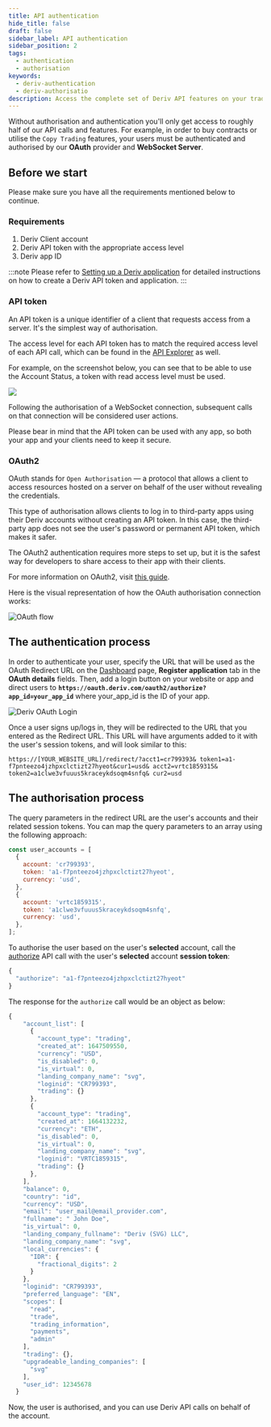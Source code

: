 ```yaml
---
title: API authentication
hide_title: false
draft: false
sidebar_label: API authentication
sidebar_position: 2
tags:
  - authentication
  - authorisation
keywords:
  - deriv-authentication
  - deriv-authorisatio
description: Access the complete set of Deriv API features on your trading app by authenticating users with an API token. Learn to do this with an API example.
---
```


Without authorisation and authentication you'll only get access to roughly half of our API calls and features. For example, in order to buy contracts or utilise the `Copy Trading` features, your users must be authenticated and authorised by our **OAuth** provider and **WebSocket Server**.

## Before we start

Please make sure you have all the requirements mentioned below to continue.

### Requirements

1. Deriv Client account
2. Deriv API token with the appropriate access level
3. Deriv app ID

:::note
Please refer to [Setting up a Deriv application](/docs/setting-up-a-deriv-application) for detailed instructions on how to create a Deriv API token and application.
:::

### API token

An API token is a unique identifier of a client that requests access from a server. It's the simplest way of authorisation.

The access level for each API token has to match the required access level of each API call, which can be found in the [API Explorer](/api-explorer) as well.

For example, on the screenshot below, you can see that to be able to use the Account Status, a token with read access level must be used.

![](/img/acc_status_scope_api_explorer.png)

Following the authorisation of a WebSocket connection, subsequent calls on that connection will be considered user actions.

Please bear in mind that the API token can be used with any app, so both your app and your clients need to keep it secure.

### OAuth2

OAuth stands for `Open Authorisation` — a protocol that allows a client to access resources hosted on a server on behalf of the user without revealing the credentials.

This type of authorisation allows clients to log in to third-party apps using their Deriv accounts without creating an API token. In this case, the third-party app does not see the user's password or permanent API token, which makes it safer.

The OAuth2 authentication requires more steps to set up, but it is the safest way for developers to share access to their app with their clients.

For more information on OAuth2, visit [this guide](https://aaronparecki.com/oauth-2-simplified/).

Here is the visual representation of how the OAuth authorisation connection works:

![OAuth flow](/img/how_oauth_works.png 'OAuth flow')

## The authentication process

In order to authenticate your user, specify the URL that will be used as the OAuth Redirect URL on the [Dashboard](/dashboard) page, **Register application** tab in the **OAuth details** fields. Then, add a login button on your website or app and direct users to **`https://oauth.deriv.com/oauth2/authorize?app_id=your_app_id`** where your_app_id is the ID of your app.

![Deriv OAuth Login](/img/oauth_login.png 'Deriv OAuth Login')

Once a user signs up/logs in, they will be redirected to the URL that you entered as the Redirect URL. This URL will have arguments added to it with the user's session tokens, and will look similar to this:

`https://[YOUR_WEBSITE_URL]/redirect/?acct1=cr799393& token1=a1-f7pnteezo4jzhpxclctizt27hyeot&cur1=usd& acct2=vrtc1859315& token2=a1clwe3vfuuus5kraceykdsoqm4snfq& cur2=usd`

## The authorisation process

The query parameters in the redirect URL are the user's accounts and their related session tokens. You can map the query parameters to an array using the following approach:

```js showLineNumbers
const user_accounts = [
  {
    account: 'cr799393',
    token: 'a1-f7pnteezo4jzhpxclctizt27hyeot',
    currency: 'usd',
  },
  {
    account: 'vrtc1859315',
    token: 'a1clwe3vfuuus5kraceykdsoqm4snfq',
    currency: 'usd',
  },
];
```

To authorise the user based on the user's **selected** account, call the [authorize](/api-explorer#authorize) API call with the user's **selected** account **session token**:

```js showLineNumbers
{
  "authorize": "a1-f7pnteezo4jzhpxclctizt27hyeot"
}
```

The response for the `authorize` call would be an object as below:

```js showLineNumbers
{
    "account_list": [
      {
        "account_type": "trading",
        "created_at": 1647509550,
        "currency": "USD",
        "is_disabled": 0,
        "is_virtual": 0,
        "landing_company_name": "svg",
        "loginid": "CR799393",
        "trading": {}
      },
      {
        "account_type": "trading",
        "created_at": 1664132232,
        "currency": "ETH",
        "is_disabled": 0,
        "is_virtual": 0,
        "landing_company_name": "svg",
        "loginid": "VRTC1859315",
        "trading": {}
      },
    ],
    "balance": 0,
    "country": "id",
    "currency": "USD",
    "email": "user_mail@email_provider.com",
    "fullname": " John Doe",
    "is_virtual": 0,
    "landing_company_fullname": "Deriv (SVG) LLC",
    "landing_company_name": "svg",
    "local_currencies": {
      "IDR": {
        "fractional_digits": 2
      }
    },
    "loginid": "CR799393",
    "preferred_language": "EN",
    "scopes": [
      "read",
      "trade",
      "trading_information",
      "payments",
      "admin"
    ],
    "trading": {},
    "upgradeable_landing_companies": [
      "svg"
    ],
    "user_id": 12345678
  }
```

Now, the user is authorised, and you can use Deriv API calls on behalf of the account.
